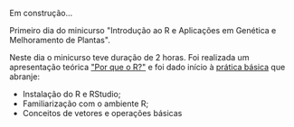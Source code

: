Em construção...

Primeiro dia do minicurso "Introdução ao R e Aplicações em Genética e Melhoramento de Plantas".

Neste dia o minicurso teve duração de 2 horas. Foi realizada um apresentação teórica ["Por que o R?"](teoricas_2017/Why_R.html) e foi dado início à [prática básica](praticas_2017/pratica1_2017.html) que abranje:

* Instalação do R e RStudio;
* Familiarização com o ambiente R;
* Conceitos de vetores e operações básicas


